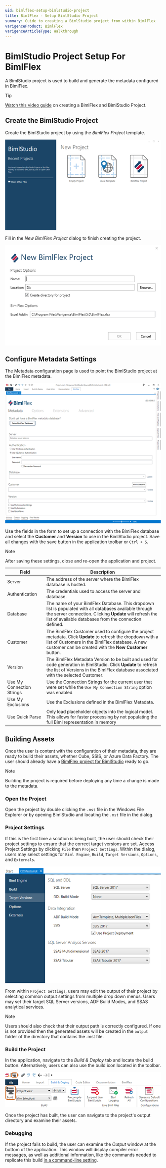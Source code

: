 ```yaml
---
uid: bimlflex-setup-bimlstudio-project
title: BimlFlex - Setup BimlStudio Project
summary: Guide to creating a BimlStudio project from within BimlFlex
varigenceProduct: BimlFlex
varigenceArticleType: Walkthrough
---
```

# BimlStudio Project Setup For BimlFlex

A BimlStudio project is used to build and generate the metadata configured in BimlFlex.

> [!TIP]
> [Watch this video guide](xref:bimlflex-getting-started-initial-configuration) on creating a BimlFlex and BimlStudio Project.

## Create the BimlStudio Project

Create the BimlStudio project by using the *BimlFlex Project* template.

![BimlStudio](images/bimlstudio-landing.png "BimlStudio")

Fill in the *New BimlFlex Project* dialog to finish creating the project.

![BimlStudio - New BimlFlex Project](images/bimlstudio-new-project.png "BimlStudio - New BimlFlex Project" )

## Configure Metadata Settings

The Metadata configuration page is used to point the BimlStudio project at the BimlFlex metadata.

![BimlStudio - Metadata](images/bimlstudio-metadata.png "BimlStudio - Metadata" )

Use the fields in the form to set up a connection with the BimlFlex database and select the **Customer** and **Version** to use in the BimlStudio project. Save all changes with the save button in the application toolbar or `Ctrl + S`.

> [!NOTE]
> After saving these settings, close and re-open the application and project.

| Field | Description |
|------ | ----------- |
| Server | The address of the server where the BimlFlex database is hosted. |
| Authentication | The credentials used to access the server and database. |
| Database | The name of your BimlFlex Database. This dropdown list is populated with all databases available through the server connection. Clicking **Update** will refresh the list of available databases from the connection defined. |
| Customer | The BimlFlex Customer used to configure the project metadata. Click **Update** to refresh the dropdown with a list of Customers in the BimlFlex database. A new customer can be created with the **New Customer** button. |
| Version | The BimlFlex Metadata Version to be built and used for code generation in BimlStudio. Click **Update** to refresh the list of Versions in the BimlFlex database associated with the selected Customer. |
| Use My Connection Strings | Use the Connection Strings for the current user that were set while the `Use My Connection String` option was enabled. |
| Use My Exclusions | Use the Exclusions defined in the BimlFlex Metadata. |
| Use Quick Parse | Only load placeholder objects into the logical model. This allows for faster processing by not populating the full Biml representation in memory |

## Building Assets

Once the user is content with the configuration of their metadata, they are ready to build their assets, whether Cube, SSIS, or Azure Data Factory. The user should already have a [BimlFlex project for BimlStudio](xref:bimlflex-setup-bimlstudio-project) ready to go.

>[!NOTE]
> Building the project is required before deploying any time a change is made to the metadata.

### Open the Project

Open the project by double clicking the `.mst` file in the Windows File Explorer or by opening BimlStudio and locating the `.mst` file in the dialog.

### Project Settings

If this is the first time a solution is being built, the user should check their project settings to ensure that the correct target versions are set.
Access Project Settings by clicking `File` then `Project Settings`. 
Within the dialog, users may select settings for `Biml Engine`, `Build`, `Target Versions`, `Options`, and `Externals`.

![BimlStudio Project Settings - Target Versions](images/bs-project-settings.png "BimlStudio Project Settings - Target Versions")

From within `Project Settings`, users may edit the output of their project by selecting common output settings from multiple drop down menus.
Users may set their target SQL Server versions, ADF Build Modes, and SSAS analytical services.

<!--
<img 
    src="images/targetversionsettings.png" 
    style="border: 1px solid #CCC;" 
    title="Apply Data Type Mappings Dialog Box" 
/>
-->

>[!NOTE]
> Users should also check that their output path is correctly configured. If one is not provided then the generated assets will be created in the `output` folder of the directory that contains the .mst file.

### Build the Project

In the application, navigate to the *Build & Deploy* tab and locate the build button.
Alternatively, users can also use the build icon located in the toolbar. 

![BimlStudio - Build Buttons](images/bs-build-buttons.png "BimlStudio - Build Buttons")
<!--
<img 
    src="images/mainbuild.png" 
    style="border: 1px solid #CCC;" 
    title="Apply Data Type Mappings Dialog Box" 
/>

Users can also use the build button located in the toolbar.

<img 
    src="images/toolbarbuild.png" 
    style="border: 1px solid #CCC;" 
    title="Apply Data Type Mappings Dialog Box" 
/>
-->

Once the project has built, the user can navigate to the project's output directory and examine their assets.

### Debugging

If the project fails to build, the user can examine the *Output* window at the bottom of the application. This window will display compiler error messages, as well as additional information, like the commands needed to replicate this build [in a command-line setting](xref:bimlflex-command-line-build).
